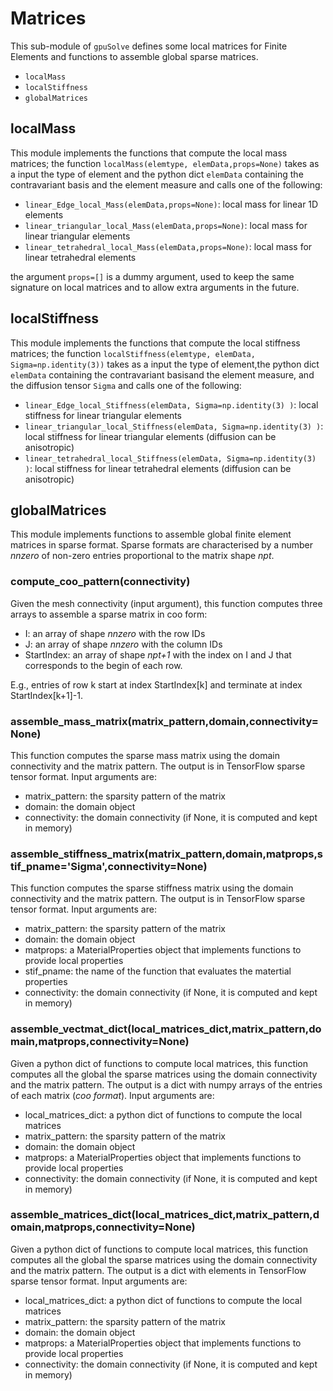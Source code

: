 # Matrices

This sub-module of `gpuSolve` defines some local matrices for Finite Elements and functions to assemble global sparse matrices.

* `localMass`
* `localStiffness`
* `globalMatrices`

## localMass

This module implements the functions that compute the local mass matrices; 
the function `localMass(elemtype, elemData,props=None)` takes as a input the type of element and 
the python dict `elemData` containing the contravariant basis and the element measure and
calls one of the following:

* `linear_Edge_local_Mass(elemData,props=None)`: local mass for linear 1D elements
* `linear_triangular_local_Mass(elemData,props=None)`: local mass for linear triangular elements
* `linear_tetrahedral_local_Mass(elemData,props=None)`: local mass for linear tetrahedral elements 

the argument `props=[]` is a dummy argument, used to keep the same signature on local matrices and to
allow extra arguments in the future.


## localStiffness

This module implements the functions that compute the local stiffness matrices; 
the function `localStiffness(elemtype, elemData, Sigma=np.identity(3))` takes as a input the type of element,the python dict `elemData` containing the contravariant basisand the element measure, and the diffusion tensor `Sigma` and calls one of the following:

* `linear_Edge_local_Stiffness(elemData, Sigma=np.identity(3) )`: local stiffness for linear triangular elements
* `linear_triangular_local_Stiffness(elemData, Sigma=np.identity(3) )`: local stiffness for linear triangular elements (diffusion can be anisotropic)
* `linear_tetrahedral_local_Stiffness(elemData, Sigma=np.identity(3) )`: local stiffness for linear tetrahedral elements (diffusion can be anisotropic)

## globalMatrices

This module implements functions to assemble global finite element matrices in sparse format. Sparse formats 
are characterised by a number *nnzero* of non-zero entries proportional to the matrix shape *npt*. 

###  compute_coo_pattern(connectivity)

Given the mesh connectivity (input argument), this function computes three arrays to assemble a sparse matrix in coo form: 

* I: an array of shape *nnzero* with the row IDs
* J: an array of shape *nnzero* with the column IDs
* StartIndex: an array of shape *npt+1* with the index on I and J that corresponds to the begin of each row. 

E.g., entries of row k start at index StartIndex[k] and terminate at index StartIndex[k+1]-1.


### assemble_mass_matrix(matrix_pattern,domain,connectivity=None)

This function computes the sparse mass matrix using the domain connectivity and the matrix pattern. The output is in TensorFlow sparse tensor format. Input arguments are:

* matrix_pattern: the sparsity pattern of the matrix
* domain:         the domain object
* connectivity:   the domain connectivity (if None, it is computed and kept in memory)

### assemble_stiffness_matrix(matrix_pattern,domain,matprops,stif_pname='Sigma',connectivity=None)

This function computes the sparse stiffness matrix using the domain connectivity and the matrix pattern. The output is in TensorFlow sparse tensor format. Input arguments are:

* matrix_pattern: the sparsity pattern of the matrix
* domain:         the domain object
* matprops:       a MaterialProperties object that implements functions to provide local properties 
* stif_pname:     the name of the function that evaluates the matertial properties
* connectivity:   the domain connectivity (if None, it is computed and kept in memory)


### assemble_vectmat_dict(local_matrices_dict,matrix_pattern,domain,matprops,connectivity=None)

Given a python dict of functions to compute local matrices, this function computes all the global the sparse matrices using the domain connectivity and the matrix pattern. The output is a dict with numpy arrays of the entries of each matrix (*coo format*). Input arguments are:

* local\_matrices\_dict: a python dict of functions to compute the local matrices
* matrix_pattern: the sparsity pattern of the matrix
* domain:         the domain object
* matprops:       a MaterialProperties object that implements functions to provide local properties
* connectivity:   the domain connectivity (if None, it is computed and kept in memory)


### assemble_matrices_dict(local_matrices_dict,matrix_pattern,domain,matprops,connectivity=None)

Given a python dict of functions to compute local matrices, this function computes all the global the sparse matrices using the domain connectivity and the matrix pattern. The output is a dict with elements in TensorFlow sparse tensor format. Input arguments are:

* local\_matrices\_dict: a python dict of functions to compute the local matrices
* matrix_pattern: the sparsity pattern of the matrix
* domain:         the domain object
* matprops:       a MaterialProperties object that implements functions to provide local properties
* connectivity:   the domain connectivity (if None, it is computed and kept in memory)



